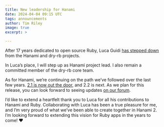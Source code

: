 ```yaml
---
title: New leadership for Hanami
date: 2024-04-04 09:15 UTC
tags: announcements
author: Tim Riley
image: true
excerpt: >

---
```


After 17 years dedicated to open source Ruby, Luca Guidi [has stepped down](https://discourse.hanamirb.org/t/stepping-down-from-hanami/933?u=jodosha) from the Hanami and dry-rb projects.

In Luca’s place, I will step up as Hanami project lead. I also remain a committed member of the dry-rb core team.

As for Hanami, we’re continuing on the path we’ve followed over the last few years. [2.1 is now out the door](/blog/2024/02/27/hanami-210/), and 2.2 is next. As we plan for this release, you can look forward to seeing updates [on our forum](https://discourse.hanamirb.org/).

I’d like to extend a heartfelt thank you to Luca for all his contributions to Hanami and Ruby. Collaborating with Luca has been a true pleasure for me, and I’m very proud of what we’ve been able to create together in Hanami 2. I’m looking forward to extending this vision for Ruby apps in the years to come! ❤️
